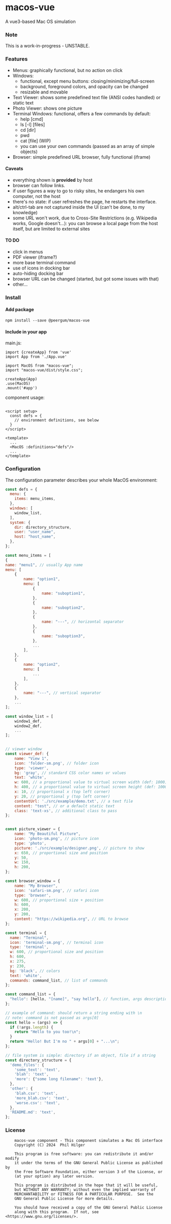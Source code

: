 # macos-vue

A vue3-based Mac OS simulation

### Note

This is a work-in-progress - UNSTABLE.

### Features

- Menus: graphically functional, but no action on click
- Windows:
  - functional, except menu buttons: closing/minimizing/full-screen
  - background, foreground colors, and opacity can be changed
  - resizable and movable
- Text Viewer: shows some predefined text file (ANSI codes handled) or static text
- Photo Viewer: shows one picture
- Terminal Windows: functional, offers a few commands by default:
  - help [cmd]
  - ls [-l] [files]
  - cd [dir]
  - pwd
  - cat [file] (WIP)
  - you can use your own commands (passed as an array of simple objects)
- Browser: simple predefined URL browser, fully functional (iframe)

#### Caveats
- everything shown is **provided** by host
- browser can follow links.
- if user figures a way to go to risky sites, he endangers his own computer, not the host
- there's no state: if user refreshes the page, he restarts the interface.
- alt/ctrl-tab are not captured inside the UI (can't be done, to my knowledge)
- some URL won't work, due to Cross-Site Restrictions (e.g. Wikipedia works, Google doesn't...):
you can browse a local page from the host itself, but are limited to external sites  

#### TO DO
- click in menus
- PDF viewer (iframe?)
- more base terminal command
- use of icons in docking bar
- auto-hiding docking bar
- browser URL can be changed (started, but got some issues with that)
- other...

### Install

#### Add package

`npm install --save @peergum/macos-vue`

#### Include in your app

main.js:

```vue
import {createApp} from 'vue'
import App from './App.vue'

import MacOS from "macos-vue";
import "macos-vue/dist/style.css";

createApp(App)
.use(MacOS)
.mount('#app')
```

component usage:

```vue

<script setup>
  const defs = {
    // environment definitions, see below
  }
</script>

<template>
  ...
  <MacOS :definitions="defs"/>
  ...
</template>
```

### Configuration

The configuration parameter describes your whole MacOS environment:

```js
const defs = {
  menu: {
    items: menu_items,
  },
  windows: [
    window_list,
  ],
  system: {
    dir: directory_structure,
    user: "user_name",
    host: "host_name",
  },
};

const menu_items = [
{
name: "menu1", // usually App name
menu: [
    {
        name: "option1",
        menu: [
            {
                name: "suboption1",
            },
            {
                name: "suboption2",
            },
            {
                name: "---", // horizontal separator
            },
            {
                name: "suboption3",
            },
            ...
        ],
    },
    {
        name: "option2",
        menu: [
            ...
        ],
    },
    {
        name: "---", // vertical separator
    },
    ...
];

const window_list = [
    window1_def,
    window2_def,
    ...
];


// viewer window
const viewer_def: {
    name: "View 1",
    icon: 'folder-sm.png', // folder icon
    type: 'viewer',
    bg: 'gray', // standard CSS color names or values
    text: 'white',
    w: 600, // a proportional value to virtual screen width (def: 1000)
    h: 400, // a proportional value to virtual screen height (def: 1000)
    x: 10, // proportional x (top left corner)
    y: 20, // proportional y (top left corner)
    contentUrl: './src/example/demo.txt', // a text file
    content: "test", // or a default static text
    class: 'text-xs', // additional class to pass
};


const picture_viewer = {
    name: "My Beautiful Picture",
    icon: 'photo-sm.png', // picture icon
    type: 'photo',
    picture: './src/example/designer.png', // picture to show
    x: 650, // proportional size and position
    y: 50,
    w: 150,
    h: 200,
};

const browser_window = {
    name: "My Browser",
    icon: 'safari-sm.png', // safari icon
    type: 'browser',
    w: 600, // proportional size + position
    h: 600,
    x: 200,
    y: 200,
    content: "https://wikipedia.org", // URL to browse
};

const terminal = {
  name: "Terminal",
  icon: 'terminal-sm.png', // terminal icon
  type: 'terminal',
  w: 600, // proportional size and position
  h: 600,
  x: 275,
  y: 230,
  bg: 'black', // colors
  text: 'white',
  commands: command_list, // list of commands 
};

const command_list = {
  "hello": [hello, "[name]", "say hello"], // function, args description, cmd description 
};

// example of command: should return a string ending with \n
// note: command is not passed as args[0]
const hello = (args) => {
  if (!args.length) {
    return "Hello to you too!\n";
  }
  return "Hello! But I'm no " + args[0] + "...\n";
};

// file system is simple: directory if an object, file if a string 
const directory_structure = {
  'demo_files': {
    'some_text': 'text',
    'blah': 'text',
    'more': {"some long filename": 'text'},
  },
  'other': {
    'blah.csv': 'text',
    'more_blah.csv': 'text',
    'worse.csv': 'text',
  },
  'README.md': 'text',
};
```

### License

```
    macos-vue component - This component simulates a Mac OS interface
    Copyright (C) 2024  Phil Hilger

    This program is free software: you can redistribute it and/or modify
    it under the terms of the GNU General Public License as published by
    the Free Software Foundation, either version 3 of the License, or
    (at your option) any later version.

    This program is distributed in the hope that it will be useful,
    but WITHOUT ANY WARRANTY; without even the implied warranty of
    MERCHANTABILITY or FITNESS FOR A PARTICULAR PURPOSE.  See the
    GNU General Public License for more details.

    You should have received a copy of the GNU General Public License
    along with this program.  If not, see <https://www.gnu.org/licenses/>.
```
